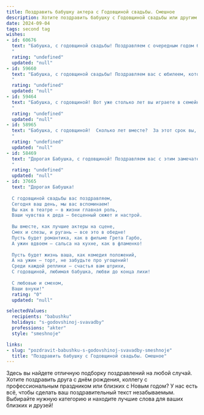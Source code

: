 ```yaml
---
title: Поздравить бабушку актера с Годовщиной свадьбы. Смешное
description: Хотите поздравить бабушку с Годовщиной свадьбы или другим праздником? Наш ИИ создаст незабываемое поздравление, а вы обязательно выделитесь среди других.  
date: 2024-09-04
tags: second tag
wishes:
- id: 60676
  text: "Бабушка, с годовщиной свадьбы! Поздравляем с очередным годом без споров и скандалов, а главное - с очередной ролью в семейной пьесе, где вы, как всегда, блистаете талантом. Желаем, чтобы ваши отношения были такими же яркими и искрометными, как ваши актерские работы!
  "
  rating: "undefined"
  updated: "null"
- id: 59660
  text: "Бабушка, с годовщиной свадьбы! Поздравляем вас с юбилеем, который доказывает, что даже на сцене брачного союза вы с дедушкой умеете играть главные роли! Желаем вам продолжать блистать в любви и смехе, как настоящие звезды!
  "
  rating: "undefined"
  updated: "null"
- id: 59464
  text: "Бабушка, с годовщиной! Вот уже столько лет вы играете в семейном театре главную роль — роль любящей и заботливой жены! Не сбавляйте обороты, пусть ваша любовь будет всегда на бис! 🎭💖🎉
  "
  rating: "undefined"
  updated: "null"
- id: 58965
  text: "Бабушка, с годовщиной!  Сколько лет вместе?  За этот срок вы, наверное, уже выучили все реплики друг друга наизусть, как опытные актеры!  И пусть ваша семейная комедия продолжается еще  многие-многие годы!
  "
  rating: "undefined"
  updated: "null"
- id: 58469
  text: "Дорогая Бабушка, с годовщиной! Поздравляем вас с этим замечательным событием! Пусть ваша любовь и дальше цветет пышным букетом, а ваши роли в семейном спектакле всегда будут яркими и незабываемыми! 😊
  "
  rating: "undefined"
  updated: "null"
- id: 37665
  text: "Дорогая Бабушка!
  
  С годовщиной свадьбы вас поздравляем,
  Сегодня ваш день, мы вас вспоминаем!
  Вы как в театре – в жизни главная роль,
  Ваши чувства к деда – бесценный сюжет и настрой.
  
  Вы вместе, как лучшие актеры на сцене,
  Смех и слезы, и ругань – все это в обедне!
  Пусть будет романтика, как в фильме Грета Гарбо,
  А ужин вдвоем – сальса на кухне, как в фламенко!
  
  Пусть будет жизнь ваша, как комедия положений,
  А на ужин – торт, не забудьте про угощений!
  Среди каждой реплики — счастья вам штрихи,
  С годовщиной, любимая бабушка, любви до конца лихи!
  
  С любовью и смехом,
  Ваши внуки!"
  rating: "0"
  updated: "null"

selectedValues:
  recipients: "babushku"
  holidays: "s-godovshinoj-svavadby"
  professions: "akter"
  style: "smeshnoje"

links:
- slug: "pozdravit-babushku-s-godovshinoj-svavadby-smeshnoje"
  title: "Поздравить бабушку с Годовщиной свадьбы. Смешное"
---
```


Здесь вы найдете отличную подборку поздравлений на любой случай. 
Хотите поздравить друга с днём рождения, коллегу с профессиональным праздником или близких с Новым годом? У нас есть всё, чтобы сделать ваш поздравительный текст незабываемым. Выбирайте нужную категорию и находите лучшие слова для ваших близких и друзей!
